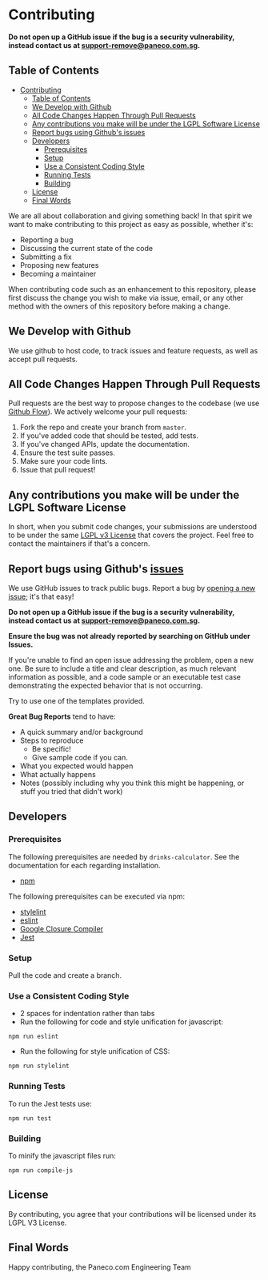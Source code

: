 # Contributing
  **Do not open up a GitHub issue if the bug is a security vulnerability, instead contact us at support-remove@paneco.com.sg.**

## Table of Contents
- [Contributing](#contributing)
  - [Table of Contents](#table-of-contents)
  - [We Develop with Github](#we-develop-with-github)
  - [All Code Changes Happen Through Pull Requests](#all-code-changes-happen-through-pull-requests)
  - [Any contributions you make will be under the LGPL Software License](#any-contributions-you-make-will-be-under-the-lgpl-software-license)
  - [Report bugs using Github's issues](#report-bugs-using-githubs-issues)
  - [Developers](#developers)
    - [Prerequisites](#prerequisites)
    - [Setup](#setup)
    - [Use a Consistent Coding Style](#use-a-consistent-coding-style)
    - [Running Tests](#running-tests)
    - [Building](#building)
  - [License](#license)
  - [Final Words](#final-words)

We are all about collaboration and giving something back! In that spirit we want to make contributing to this project as easy as possible, whether it's:

- Reporting a bug
- Discussing the current state of the code
- Submitting a fix
- Proposing new features
- Becoming a maintainer

When contributing code such as an enhancement to this repository, please first discuss the change you wish to make via issue, email, or any other method with the owners of this repository before making a change.

## We Develop with Github
We use github to host code, to track issues and feature requests, as well as accept pull requests.

## All Code Changes Happen Through Pull Requests
Pull requests are the best way to propose changes to the codebase (we use [Github Flow](https://guides.github.com/introduction/flow/index.html)). We actively welcome your pull requests:

1. Fork the repo and create your branch from `master`.
2. If you've added code that should be tested, add tests.
3. If you've changed APIs, update the documentation.
4. Ensure the test suite passes.
5. Make sure your code lints.
6. Issue that pull request!

## Any contributions you make will be under the LGPL Software License
In short, when you submit code changes, your submissions are understood to be under the same [LGPL v3 License](https://choosealicense.com/licenses/lgpl-3.0/) that covers the project. Feel free to contact the maintainers if that's a concern.

## Report bugs using Github's [issues](https://github.com/paneco/drinks-calculator/issues)
We use GitHub issues to track public bugs. Report a bug by [opening a new issue](); it's that easy!

**Do not open up a GitHub issue if the bug is a security vulnerability, instead contact us at support-remove@paneco.com.sg.**

**Ensure the bug was not already reported by searching on GitHub under Issues.**

If you're unable to find an open issue addressing the problem, open a new one. Be sure to include a title and clear description, as much relevant information as possible, and a code sample or an executable test case demonstrating the expected behavior that is not occurring.

Try to use one of the templates provided.

**Great Bug Reports** tend to have:

- A quick summary and/or background
- Steps to reproduce
  - Be specific!
  - Give sample code if you can. 
- What you expected would happen
- What actually happens
- Notes (possibly including why you think this might be happening, or stuff you tried that didn't work)

## Developers
### Prerequisites
The following prerequisites are needed by `drinks-calculator`. See the documentation for each regarding installation.

* [npm]()

The following prerequisites can be executed via npm:
* [stylelint](https://stylelint.io)
* [eslint](https://eslint.org/)
* [Google Closure Compiler](https://developers.google.com/closure/compiler/)
* [Jest](https://jestjs.io/)

### Setup
Pull the code and create a branch.

### Use a Consistent Coding Style

* 2 spaces for indentation rather than tabs
* Run the following for code and style unification for javascript:
```
npm run eslint
```

* Run the following for style unification of CSS:
```
npm run stylelint
```

### Running Tests
To run the Jest tests use:
```
npm run test
```

### Building
To minify the javascript files run:
```
npm run compile-js
```

## License
By contributing, you agree that your contributions will be licensed under its LGPL V3 License.

## Final Words
Happy contributing, the Paneco.com Engineering Team